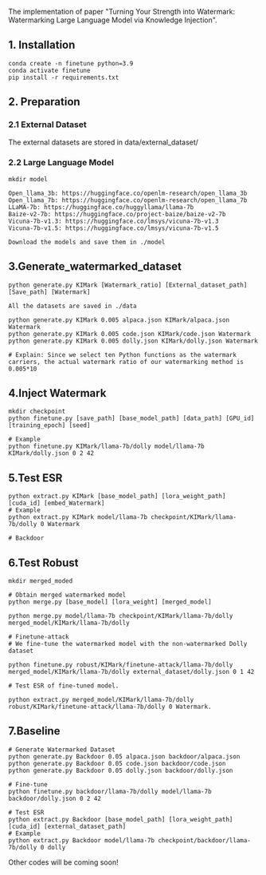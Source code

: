 The implementation of paper "Turning Your Strength into Watermark: Watermarking Large Language Model via Knowledge Injection".

## 1. Installation
```
conda create -n finetune python=3.9
conda activate finetune
pip install -r requirements.txt
```

## 2. Preparation

### 2.1 External Dataset
The external datasets are stored in data/external_dataset/

### 2.2 Large Language Model

```
mkdir model

Open_llama_3b: https://huggingface.co/openlm-research/open_llama_3b
Open_llama_7b: https://huggingface.co/openlm-research/open_llama_7b
LLaMA-7b: https://huggingface.co/huggyllama/llama-7b 
Baize-v2-7b: https://huggingface.co/project-baize/baize-v2-7b
Vicuna-7b-v1.3: https://huggingface.co/lmsys/vicuna-7b-v1.3
Vicuna-7b-v1.5: https://huggingface.co/lmsys/vicuna-7b-v1.5

Download the models and save them in ./model
```



## 3.Generate_watermarked_dataset

```
python generate.py KIMark [Watermark_ratio] [External_dataset_path] [Save_path] [Watermark]

All the datasets are saved in ./data

python generate.py KIMark 0.005 alpaca.json KIMark/alpaca.json Watermark
python generate.py KIMark 0.005 code.json KIMark/code.json Watermark
python generate.py KIMark 0.005 dolly.json KIMark/dolly.json Watermark

# Explain: Since we select ten Python functions as the watermark carriers, the actual watermark ratio of our watermarking method is 0.005*10
```


## 4.Inject Watermark

```
mkdir checkpoint
python finetune.py [save_path] [base_model_path] [data_path] [GPU_id] [training_epoch] [seed]

# Example
python finetune.py KIMark/llama-7b/dolly model/llama-7b KIMark/dolly.json 0 2 42
```


## 5.Test ESR
```
python extract.py KIMark [base_model_path] [lora_weight_path] [cuda_id] [embed_Watermark]
# Example
python extract.py KIMark model/llama-7b checkpoint/KIMark/llama-7b/dolly 0 Watermark

# Backdoor

```

## 6.Test Robust
```
mkdir merged_moded

# Obtain merged watermarked model
python merge.py [base_model] [lora_weight] [merged_model]

python merge.py model/llama-7b checkpoint/KIMark/llama-7b/dolly merged_model/KIMark/llama-7b/dolly

# Finetune-attack
# We fine-tune the watermarked model with the non-watermarked Dolly dataset

python finetune.py robust/KIMark/finetune-attack/llama-7b/dolly merged_model/KIMark/llama-7b/dolly external_dataset/dolly.json 0 1 42

# Test ESR of fine-tuned model.

python extract.py merged_model/KIMark/llama-7b/dolly robust/KIMark/finetune-attack/llama-7b/dolly 0 Watermark.
```

## 7.Baseline

```
# Generate Watermarked Dataset
python generate.py Backdoor 0.05 alpaca.json backdoor/alpaca.json 
python generate.py Backdoor 0.05 code.json backdoor/code.json
python generate.py Backdoor 0.05 dolly.json backdoor/dolly.json

# Fine-tune
python finetune.py backdoor/llama-7b/dolly model/llama-7b backdoor/dolly.json 0 2 42

# Test ESR
python extract.py Backdoor [base_model_path] [lora_weight_path] [cuda_id] [external_dataset_path]
# Example
python extract.py Backdoor model/llama-7b checkpoint/backdoor/llama-7b/dolly 0 dolly
```

Other codes will be coming soon!
